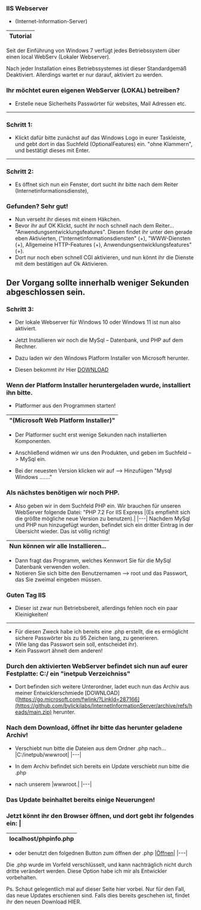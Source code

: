 ### IIS Webserver 
- (Internet-Information-Server)

|Tutorial|
|---|

Seit der Einführung von Windows 7 verfügt jedes Betriebssystem über einen local WebServ (Lokaler Webserver). 

Nach jeder Installation eines Betriebssystemes ist dieser Standardgemäß Deaktiviert. 
Allerdings wartet er nur darauf, aktiviert zu werden.

### Ihr möchtet euren eigenen WebServer (LOKAL) betreiben?



- Erstelle neue Sicherheits Passwörter für websites, Mail Adressen etc.
---
### Schritt 1:
- Klickt dafür bitte zunächst auf das Windows Logo in eurer Taskleiste, und gebt dort in das Suchfeld (OptionalFeatures) ein. 
"ohne Klammern", und bestätigt dieses mit Enter.
---
### Schritt 2:
- Es öffnet sich nun ein Fenster, dort sucht ihr bitte nach dem Reiter (Internetinformationsdienste),

### Gefunden? Sehr gut! 

- Nun verseht ihr dieses mit einem Häkchen. 
- Bevor ihr auf OK Klickt, sucht ihr noch schnell nach dem Reiter... "Anwendungsentwicklungsfeatures". Diesen findet ihr unter den gerade eben Aktivierten, ("Internetinformationsdiensten" (+), "WWW-Diensten (+), Allgemeine HTTP-Features (+), Anwendungsentwicklungsfeatures" (+). 
- Dort nur noch eben schnell CGI aktivieren, und nun könnt ihr die Dienste mit dem bestätigen auf Ok Aktivieren.

Der Vorgang sollte innerhalb weniger Sekunden abgeschlossen sein. 
---

### Schritt 3:
- Der lokale Webserver für Windows 10 oder Windows 11 ist nun also aktiviert.
- Jetzt Installieren wir noch die MySql – Datenbank, und PHP auf dem Rechner.
 
- Dazu laden wir den Windows Platform Installer von Microsoft herunter.
- Diesen bekommt ihr Hier [DOWNLOAD](https://go.microsoft.com/fwlink/?LinkId=287166)

### Wenn der Platform Installer heruntergeladen wurde, installiert ihn bitte. 

- Platformer aus den Programmen starten!

|"(Microsoft Web Platform Installer)"|
|---|

- Der Platformer sucht erst wenige Sekunden nach installierten Komponenten.

- Anschließend widmen wir uns den Produkten, und geben im Suchfeld –> MySql ein.
- Bei der neuesten Version klicken wir auf –> Hinzufügen "Mysql Windows ......."

### Als nächstes benötigen wir noch PHP. 
- Also geben wir in dem Suchfeld PHP ein. Wir brauchen für unseren WebServer folgende Datei: "PHP 7.2 For IIS Express 
|(Es empfiehlt sich die größte mögliche neue Version zu benutzen).|
|---|
Nachdem MySql und PHP nun hinzugefügt wurden, befindet sich ein dritter Eintrag in der Übersicht wieder. Das ist völlig richtig!

|Nun können wir alle Installieren...|
|---|

- Dann fragt das Programm, welches Kennwort Sie für die MySql Datenbank verwenden wollen. 
- Notieren Sie sich bitte den Benutzernamen –> root und das Passwort, das Sie zweimal eingeben müssen.

### Guten Tag IIS
- Dieser ist zwar nun Betriebsbereit, allerdings fehlen noch ein paar Kleinigkeiten!
---
- Für diesen Zweck habe ich bereits eine .php erstellt, die es ermöglicht sichere Passwörter bis zu 95 Zeichen lang, zu generieren. 
- (Wie lang das Passwort sein soll, entscheidet ihr). 
- Kein Passwort ähnelt dem anderen!

### Durch den aktivierten WebServer befindet sich nun auf eurer Festplatte: C:/ ein "inetpub Verzeichniss" 
- Dort befinden sich weitere Unterordner, ladet euch nun das Archiv aus meiner Entwicklerschmiede [DOWNLOAD]([https://go.microsoft.com/fwlink/?LinkId=287166](https://github.com/bylickilabs/InternetInformationServer/archive/refs/heads/main.zip) herunter.

### Nach dem Download, öffnet ihr bitte das herunter geladene Archiv! 

- Verschiebt nun bitte die Dateien aus dem Ordner .php nach... 
|C:/inetpub/wwwroot|
|---|

- In dem Archiv befindet sich bereits ein Update verschiebt nun bitte die .php
- nach unserem |wwwroot.|
|---|

### Das Update beinhaltet bereits einige Neuerungen!

### Jetzt könnt ihr den Browser öffnen, und dort gebt ihr folgendes ein: |
localhost/phpinfo.php|
|---|

- oder benutzt den folgednen Button zum öffnen der .php 
|[Öffnen](http://localhost/phpinfo.php)|
|---|

Die .php wurde im Vorfeld verschlüsselt, und kann nachträglich nicht
durch dritte verändert werden.
Diese Option habe ich mir als Entwickler vorbehalten.


Ps. Schaut gelegentlich mal auf dieser Seite hier vorbei. Nur für den Fall, das neue Updates erschienen sind. Falls dies bereits geschehen ist, findet ihr den neuen Download HIER.
